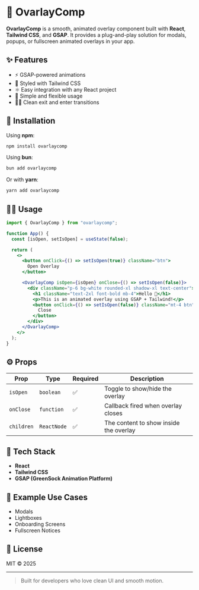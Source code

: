 # 🌟 OvarlayComp

**OvarlayComp** is a smooth, animated overlay component built with **React**, **Tailwind CSS**, and **GSAP**. It provides a plug-and-play solution for modals, popups, or fullscreen animated overlays in your app.

## ✨ Features

- ⚡ GSAP-powered animations
- 🎨 Styled with Tailwind CSS
- ⚛️ Easy integration with any React project
- 🧩 Simple and flexible usage
- 🧘‍♂️ Clean exit and enter transitions

## 🚀 Installation

Using **npm**:

```bash
npm install ovarlaycomp
````

Using **bun**:

```bash
bun add ovarlaycomp
```

Or with **yarn**:

```bash
yarn add ovarlaycomp
```

## 🧑‍💻 Usage

```jsx
import { OvarlayComp } from "ovarlaycomp";

function App() {
  const [isOpen, setIsOpen] = useState(false);

  return (
    <>
      <button onClick={() => setIsOpen(true)} className="btn">
        Open Overlay
      </button>

      <OvarlayComp isOpen={isOpen} onClose={() => setIsOpen(false)}>
        <div className="p-6 bg-white rounded-xl shadow-xl text-center">
          <h1 className="text-2xl font-bold mb-4">Hello 👋</h1>
          <p>This is an animated overlay using GSAP + Tailwind!</p>
          <button onClick={() => setIsOpen(false)} className="mt-4 btn">
            Close
          </button>
        </div>
      </OvarlayComp>
    </>
  );
}
```

## ⚙️ Props

| Prop       | Type        | Required | Description                            |
| ---------- | ----------- | -------- | -------------------------------------- |
| `isOpen`   | `boolean`   | ✅        | Toggle to show/hide the overlay        |
| `onClose`  | `function`  | ✅        | Callback fired when overlay closes     |
| `children` | `ReactNode` | ✅        | The content to show inside the overlay |

## 🧪 Tech Stack

* **React**
* **Tailwind CSS**
* **GSAP (GreenSock Animation Platform)**

## 🧩 Example Use Cases

* Modals
* Lightboxes
* Onboarding Screens
* Fullscreen Notices

## 📜 License

MIT © 2025

---

> Built for developers who love clean UI and smooth motion.



